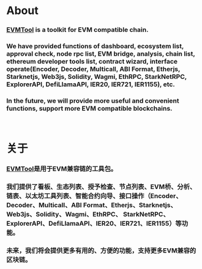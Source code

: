 # About

### [EVMTool](https://evmtool.github.io) is a toolkit for EVM compatible chain.

### We have provided functions of dashboard, ecosystem list, approval check, node rpc list, EVM bridge, analysis, chain list, ethereum developer tools list, contract wizard, interface operate(Encoder, Decoder, Multicall, ABI Format, Etherjs, Starknetjs, Web3js, Solidity, Wagmi, EthRPC, StarkNetRPC, ExplorerAPI, DefiLlamaAPI, IER20, IER721, IER1155), etc.

### In the future, we will provide more useful and convenient functions, support more EVM compatible blockchains.

<br/>

# 关于

### [EVMTool](https://evmtool.github.io)是用于EVM兼容链的工具包。

### 我们提供了看板、生态列表、授予检查、节点列表、EVM桥、分析、链表、以太坊工具列表、智能合约向导、接口操作（Encoder、Decoder、Multicall、ABI Format、Etherjs、Starknetjs、Web3js、Solidity、Wagmi、EthRPC、 StarkNetRPC、 ExplorerAPI、DefiLlamaAPI、IER20、IER721、IER1155）等功能。

### 未来，我们将会提供更多有用的、方便的功能，支持更多EVM兼容的区块链。
